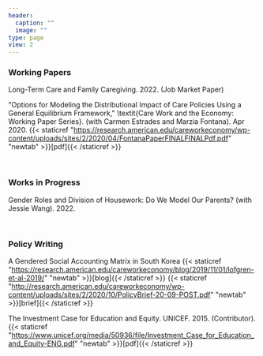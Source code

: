 ```yaml
---
header:
  caption: ""
  image: ""
type: page
view: 2
---
```


### Working Papers  
  
Long-Term Care and Family Caregiving. 2022. (Job Market Paper)

"Options for Modeling the Distributional Impact of Care Policies Using a General Equilibrium Framework," \textit{Care Work and the Economy: Working Paper Series}. (with Carmen Estrades and Marzia Fontana). Apr 2020. {{< staticref "https://research.american.edu/careworkeconomy/wp-content/uploads/sites/2/2020/04/FontanaPaperFINALFINALPdf.pdf" "newtab" >}}[pdf]{{< /staticref >}} 

<br>

### Works in Progress

Gender Roles and Division of Housework: Do We Model Our Parents? (with Jessie Wang). 2022.

<br>

### Policy Writing

A Gendered Social Accounting Matrix in South Korea {{< staticref "https://research.american.edu/careworkeconomy/blog/2019/11/01/lofgren-et-al-2019/" "newtab" >}}[blog]{{< /staticref >}} {{< staticref "http://research.american.edu/careworkeconomy/wp-content/uploads/sites/2/2020/10/PolicyBrief-20-09-POST.pdf" "newtab" >}}[brief]{{< /staticref >}} 

The Investment Case for Education and Equity. UNICEF. 2015. (Contributor). {{< staticref "https://www.unicef.org/media/50936/file/Investment_Case_for_Education_and_Equity-ENG.pdf" "newtab" >}}[pdf]{{< /staticref >}} 




